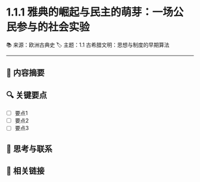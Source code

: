 # 1.1.1 雅典的崛起与民主的萌芽：一场公民参与的社会实验

📚 来源：欧洲古典史
🏷️ 主题：1.1 古希腊文明：思想与制度的早期算法

---

## 📝 内容摘要

<!-- 在此处添加内容摘要 -->

## 🔍 关键要点

- [ ] 要点1
- [ ] 要点2
- [ ] 要点3

## 💭 思考与联系

<!-- 在此处添加个人思考和与其他知识的联系 -->

## 🔗 相关链接

<!-- 在此处添加相关链接和参考文献 -->

